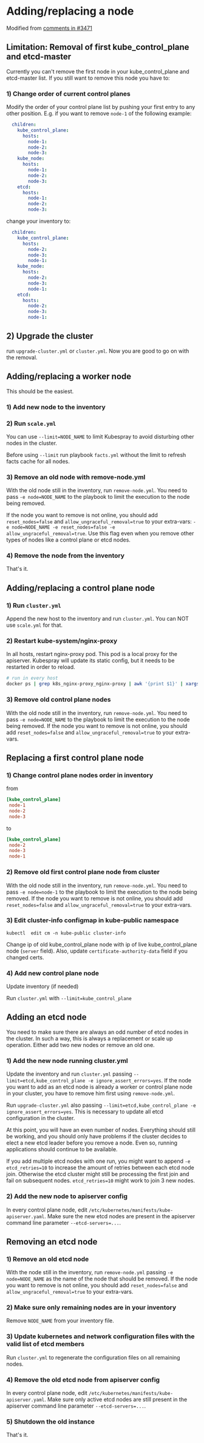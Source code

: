 # Adding/replacing a node

Modified from [comments in #3471](https://github.com/kubernetes-sigs/kubespray/issues/3471#issuecomment-530036084)

## Limitation: Removal of first kube_control_plane and etcd-master

Currently you can't remove the first node in your kube_control_plane and etcd-master list. If you still want to remove this node you have to:

### 1) Change order of current control planes

Modify the order of your control plane list by pushing your first entry to any other position. E.g. if you want to remove `node-1` of the following example:

```yaml
  children:
    kube_control_plane:
      hosts:
        node-1:
        node-2:
        node-3:
    kube_node:
      hosts:
        node-1:
        node-2:
        node-3:
    etcd:
      hosts:
        node-1:
        node-2:
        node-3:
```

change your inventory to:

```yaml
  children:
    kube_control_plane:
      hosts:
        node-2:
        node-3:
        node-1:
    kube_node:
      hosts:
        node-2:
        node-3:
        node-1:
    etcd:
      hosts:
        node-2:
        node-3:
        node-1:
```

## 2) Upgrade the cluster

run `upgrade-cluster.yml` or `cluster.yml`. Now you are good to go on with the removal.

## Adding/replacing a worker node

This should be the easiest.

### 1) Add new node to the inventory

### 2) Run `scale.yml`

You can use `--limit=NODE_NAME` to limit Kubespray to avoid disturbing other nodes in the cluster.

Before using `--limit` run playbook `facts.yml` without the limit to refresh facts cache for all nodes.

### 3) Remove an old node with remove-node.yml

With the old node still in the inventory, run `remove-node.yml`. You need to pass `-e node=NODE_NAME` to the playbook to limit the execution to the node being removed.

If the node you want to remove is not online, you should add `reset_nodes=false` and `allow_ungraceful_removal=true` to your extra-vars: `-e node=NODE_NAME -e reset_nodes=false -e allow_ungraceful_removal=true`.
Use this flag even when you remove other types of nodes like a control plane or etcd nodes.

### 4) Remove the node from the inventory

That's it.

## Adding/replacing a control plane node

### 1) Run `cluster.yml`

Append the new host to the inventory and run `cluster.yml`. You can NOT use `scale.yml` for that.

### 2) Restart kube-system/nginx-proxy

In all hosts, restart nginx-proxy pod. This pod is a local proxy for the apiserver. Kubespray will update its static config, but it needs to be restarted in order to reload.

```sh
# run in every host
docker ps | grep k8s_nginx-proxy_nginx-proxy | awk '{print $1}' | xargs docker restart
```

### 3) Remove old control plane nodes

With the old node still in the inventory, run `remove-node.yml`. You need to pass `-e node=NODE_NAME` to the playbook to limit the execution to the node being removed.
If the node you want to remove is not online, you should add `reset_nodes=false` and `allow_ungraceful_removal=true` to your extra-vars.

## Replacing a first control plane node

### 1) Change control plane nodes order in inventory

from

```ini
[kube_control_plane]
 node-1
 node-2
 node-3
```

to

```ini
[kube_control_plane]
 node-2
 node-3
 node-1
```

### 2) Remove old first control plane node from cluster

With the old node still in the inventory, run `remove-node.yml`. You need to pass `-e node=node-1` to the playbook to limit the execution to the node being removed.
If the node you want to remove is not online, you should add `reset_nodes=false` and `allow_ungraceful_removal=true` to your extra-vars.

### 3) Edit cluster-info configmap in kube-public namespace

`kubectl  edit cm -n kube-public cluster-info`

Change ip of old kube_control_plane node with ip of live kube_control_plane node (`server` field). Also, update `certificate-authority-data` field if you changed certs.

### 4) Add new control plane node

Update inventory (if needed)

Run `cluster.yml` with `--limit=kube_control_plane`

## Adding an etcd node

You need to make sure there are always an odd number of etcd nodes in the cluster. In such a way, this is always a replacement or scale up operation. Either add two new nodes or remove an old one.

### 1) Add the new node running cluster.yml

Update the inventory and run `cluster.yml` passing `--limit=etcd,kube_control_plane -e ignore_assert_errors=yes`.
If the node you want to add as an etcd node is already a worker or control plane node in your cluster, you have to remove him first using `remove-node.yml`.

Run `upgrade-cluster.yml` also passing `--limit=etcd,kube_control_plane -e ignore_assert_errors=yes`. This is necessary to update all etcd configuration in the cluster.

At this point, you will have an even number of nodes.
Everything should still be working, and you should only have problems if the cluster decides to elect a new etcd leader before you remove a node.
Even so, running applications should continue to be available.

If you add multiple etcd nodes with one run, you might want to append `-e etcd_retries=10` to increase the amount of retries between each etcd node join.
Otherwise the etcd cluster might still be processing the first join and fail on subsequent nodes. `etcd_retries=10` might work to join 3 new nodes.

### 2) Add the new node to apiserver config

In every control plane node, edit `/etc/kubernetes/manifests/kube-apiserver.yaml`. Make sure the new etcd nodes are present in the apiserver command line parameter `--etcd-servers=...`.

## Removing an etcd node

### 1) Remove an old etcd node

With the node still in the inventory, run `remove-node.yml` passing `-e node=NODE_NAME` as the name of the node that should be removed.
If the node you want to remove is not online, you should add `reset_nodes=false` and `allow_ungraceful_removal=true` to your extra-vars.

### 2) Make sure only remaining nodes are in your inventory

Remove `NODE_NAME` from your inventory file.

### 3) Update kubernetes and network configuration files with the valid list of etcd members

Run `cluster.yml` to regenerate the configuration files on all remaining nodes.

### 4) Remove the old etcd node from apiserver config

In every control plane node, edit `/etc/kubernetes/manifests/kube-apiserver.yaml`. Make sure only active etcd nodes are still present in the apiserver command line parameter `--etcd-servers=...`.

### 5) Shutdown the old instance

That's it.
